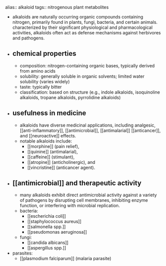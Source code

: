 alias:: alkaloid
tags:: nitrogenous plant metabolites

- alkaloids are naturally occurring organic compounds containing nitrogen, primarily found in plants, fungi, bacteria, and certain animals. characterized by their significant physiological and pharmacological activities, alkaloids often act as defense mechanisms against herbivores and pathogens.
- ## chemical properties
	- composition: nitrogen-containing organic bases, typically derived from amino acids
	- solubility: generally soluble in organic solvents; limited water solubility (varies widely)
	- taste: typically bitter
	- classification: based on structure (e.g., indole alkaloids, isoquinoline alkaloids, tropane alkaloids, pyrrolidine alkaloids)
- ## usefulness in medicine
	- alkaloids have diverse medicinal applications, including analgesic, [[anti-inflammatory]], [[antimicrobial]], [[antimalarial]] [[anticancer]], and [[neuroactive]] effects.
	- notable alkaloids include:
		- [[morphine]] (pain relief),
		- [[quinine]] (antimalarial),
		- [[caffeine]] (stimulant),
		- [[atropine]] (anticholinergic), and
		- [[vincristine]] (anticancer agent).
- ## [[antimicrobial]] and therapeutic activity
	- many alkaloids exhibit direct antimicrobial activity against a variety of pathogens by disrupting cell membranes, inhibiting enzyme function, or interfering with microbial replication.
	- bacteria:
		- [[escherichia coli]]
		- [[staphylococcus aureus]]
		- [[salmonella spp.]]
		- [[pseudomonas aeruginosa]]
	- fungi:
		- [[candida albicans]]
		- [[aspergillus spp.]]
- parasites:
	- [[plasmodium falciparum]] (malaria parasite)